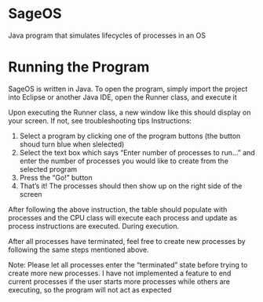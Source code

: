 # SageOS
Java program that simulates lifecycles of processes in an OS

# Running the Program
SageOS is written in Java. To open the program, simply import the project into Eclipse or another Java IDE, open the Runner class, and execute it

Upon executing the Runner class, a new window like this should display on your screen. If not, see troubleshooting tips
Instructions:
1. Select a program by clicking one of the program buttons (the button shoud turn blue
when slelected)
2. Select the text box which says “Enter number of processes to run...” and enter the
number of processes you would like to create from the selected program
3. Press the “Go!” button
4. That’s it! The processes should then show up on the right side of the screen

After following the above instruction, the table should populate with processes and the CPU class will execute each process and update as process instructions are executed. During execution.

After all processes have terminated, feel free to create new processes by following the same steps mentioned above.

Note: Please let all processes enter the “terminated” state before trying to create more new processes. 
I have not implemented a feature to end current processes if the user starts more processes while others are executing, so the program will not act as expected
